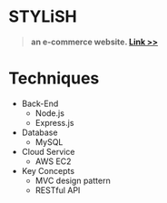 # STYLiSH

> **an e-commerce website.  [Link >>](http://http://18.177.103.189/)**


# Techniques

- Back-End
  - Node.js
  - Express.js
- Database
  - MySQL
- Cloud Service
  - AWS EC2
- Key Concepts
  - MVC design pattern
  - RESTful API
